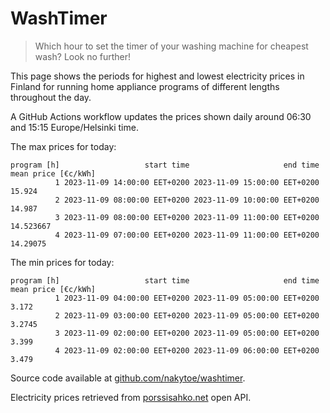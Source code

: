 
# WashTimer

> Which hour to set the timer of your washing machine for cheapest wash? Look no further!

This page shows the periods for highest and lowest electricity prices in Finland 
for running home appliance programs of different lengths throughout the day. 

A GitHub Actions workflow updates the prices shown daily around 06:30 and 15:15 Europe/Helsinki time.

The max prices for today:

	program [h]                   start time                     end time mean price [€c/kWh]
	          1 2023-11-09 14:00:00 EET+0200 2023-11-09 15:00:00 EET+0200              15.924
	          2 2023-11-09 08:00:00 EET+0200 2023-11-09 10:00:00 EET+0200              14.987
	          3 2023-11-09 08:00:00 EET+0200 2023-11-09 11:00:00 EET+0200           14.523667
	          4 2023-11-09 07:00:00 EET+0200 2023-11-09 11:00:00 EET+0200            14.29075

The min prices for today:

	program [h]                   start time                     end time mean price [€c/kWh]
	          1 2023-11-09 04:00:00 EET+0200 2023-11-09 05:00:00 EET+0200               3.172
	          2 2023-11-09 03:00:00 EET+0200 2023-11-09 05:00:00 EET+0200              3.2745
	          3 2023-11-09 02:00:00 EET+0200 2023-11-09 05:00:00 EET+0200               3.399
	          4 2023-11-09 02:00:00 EET+0200 2023-11-09 06:00:00 EET+0200               3.479


Source code available at [github.com/nakytoe/washtimer](https://github.com/nakytoe/washtimer).

Electricity prices retrieved from [porssisahko.net](https://porssisahko.net/api) open API.
